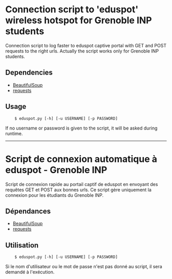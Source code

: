 # Connection script to 'eduspot' wireless hotspot for Grenoble INP students #

Connection script to log faster to eduspot captive portal with GET and POST requests to the right urls. Actually the script works only for Grenoble INP students.

## Dependencies ##

* [BeautifulSoup](https://www.crummy.com/software/BeautifulSoup/)
* [requests](http://docs.python-requests.org/en/master/)

## Usage ##

```
    $ eduspot.py [-h] [-u USERNAME] [-p PASSWORD]
```

If no username or password is given to the script, it will be asked during runtime.

* * *

# Script de connexion automatique à eduspot - Grenoble INP #

Script de connexion rapide au portail captif de eduspot en envoyant des requêtes GET et POST aux bonnes urls. Ce script gère uniquement la connexion pour les étudiants du Grenoble INP.

## Dépendances ##

* [BeautifulSoup](https://www.crummy.com/software/BeautifulSoup/)
* [requests](http://docs.python-requests.org/en/master/)

## Utilisation ##

```
    $ eduspot.py [-h] [-u USERNAME] [-p PASSWORD]
```

Si le nom d'utilisateur ou le mot de passe n'est pas donné au script, il sera demandé à l'exécution.
